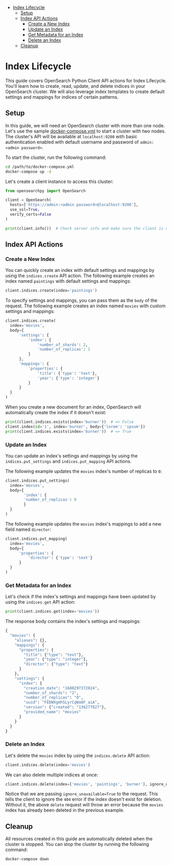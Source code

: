 - [Index Lifecycle](#index-lifecycle)
  - [Setup](#setup)
  - [Index API Actions](#index-api-actions)
    - [Create a New Index](#create-a-new-index)
    - [Update an Index](#update-an-index)
    - [Get Metadata for an Index](#get-metadata-for-an-index)
    - [Delete an Index](#delete-an-index)
  - [Cleanup](#cleanup)

# Index Lifecycle

This guide covers OpenSearch Python Client API actions for Index Lifecycle. You'll learn how to create, read, update, and delete indices in your OpenSearch cluster. We will also leverage index templates to create default settings and mappings for indices of certain patterns.

## Setup

In this guide, we will need an OpenSearch cluster with more than one node. Let's use the sample [docker-compose.yml](https://opensearch.org/samples/docker-compose.yml) to start a cluster with two nodes. The cluster's API will be available at `localhost:9200` with basic authentication enabled with default username and password of `admin:<admin password>`.

To start the cluster, run the following command:

```bash
cd /path/to/docker-compose.yml
docker-compose up -d
```

Let's create a client instance to access this cluster:

```python
from opensearchpy import OpenSearch

client = OpenSearch(
  hosts=['https://admin:<admin password>@localhost:9200'],
  use_ssl=True,
  verify_certs=False
)

print(client.info())  # Check server info and make sure the client is connected
```

## Index API Actions

### Create a New Index

You can quickly create an index with default settings and mappings by using the `indices.create` API action. The following example creates an index named `paintings` with default settings and mappings:

```python
client.indices.create(index='paintings')
```

To specify settings and mappings, you can pass them as the `body` of the request. The following example creates an index named `movies` with custom settings and mappings:

```python
client.indices.create(
  index='movies',
  body={
      'settings': {
          'index': {
              'number_of_shards': 2,
              'number_of_replicas': 1
          }
      },
      'mappings': {
          'properties': {
              'title': {'type': 'text'},
              'year': {'type': 'integer'}
          }
      }
  }
)
```

When you create a new document for an index, OpenSearch will automatically create the index if it doesn't exist:

```python
print(client.indices.exists(index='burner'))  # => False
client.index(id='1', index='burner', body={'lorem': 'ipsum'})
print(client.indices.exists(index='burner'))  # => True
```

### Update an Index

You can update an index's settings and mappings by using the `indices.put_settings` and `indices.put_mapping` API actions.

The following example updates the `movies` index's number of replicas to `0`:

```python
client.indices.put_settings(
  index='movies',
  body={
        'index': {
        'number_of_replicas': 0
        }
  }
)
```

The following example updates the `movies` index's mappings to add a new field named `director`:

```python
client.indices.put_mapping(
  index='movies',
  body={
      'properties': {
          'director': {'type': 'text'}
      }
  }
)
```

### Get Metadata for an Index

Let's check if the index's settings and mappings have been updated by using the `indices.get` API action:

```python
print(client.indices.get(index='movies'))
```

The response body contains the index's settings and mappings:

```python
{
  "movies": {
    "aliases": {},
    "mappings": {
      "properties": {
        "title": {"type": "text"},
        "year": {"type": "integer"},
        "director": {"type": "text"}
      }
    },
    "settings": {
      "index": {
        "creation_date": "1680297372024",
        "number_of_shards": "2",
        "number_of_replicas": "0",
        "uuid": "FEDWXgmhSLyrCqWa8F_aiA",
        "version": {"created": "136277827"},
        "provided_name": "movies"
      }
    }
  }
}
```

### Delete an Index

Let's delete the `movies` index by using the `indices.delete` API action:

```python
client.indices.delete(index='movies')
```

We can also delete multiple indices at once:

```python
client.indices.delete(index=['movies', 'paintings', 'burner'], ignore_unavailable=True)
```

Notice that we are passing `ignore_unavailable=True` to the request. This tells the client to ignore the `404` error if the index doesn't exist for deletion. Without it, the above `delete` request will throw an error because the `movies` index has already been deleted in the previous example.

## Cleanup

All resources created in this guide are automatically deleted when the cluster is stopped. You can stop the cluster by running the following command:

```bash
docker-compose down
```
